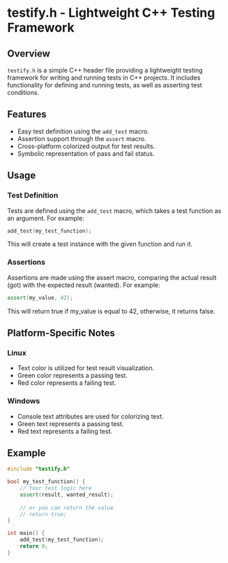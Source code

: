 # testify.h - Lightweight C++ Testing Framework

## Overview

`testify.h` is a simple C++ header file providing a lightweight testing framework for writing and running tests in C++ projects. It includes functionality for defining and running tests, as well as asserting test conditions.

## Features

- Easy test definition using the `add_test` macro.
- Assertion support through the `assert` macro.
- Cross-platform colorized output for test results.
- Symbolic representation of pass and fail status.

## Usage

### Test Definition

Tests are defined using the `add_test` macro, which takes a test function as an argument. For example:

```cpp
add_test(my_test_function);
```

This will create a test instance with the given function and run it.

### Assertions

Assertions are made using the assert macro, comparing the actual result (got) with the expected result (wanted). For example:

```cpp
assert(my_value, 42);
```

This will return true if my_value is equal to 42, otherwise, it returns false.

## Platform-Specific Notes
### Linux

- Text color is utilized for test result visualization.
- Green color represents a passing test.
- Red color represents a failing test.

### Windows

- Console text attributes are used for colorizing text.
- Green text represents a passing test.
- Red text represents a failing test.

## Example

```cpp
#include "testify.h"

bool my_test_function() {
    // Your test logic here
    assert(result, wanted_result);
    
    // or you can return the value
    // return true;
}

int main() {
    add_test(my_test_function);
    return 0;
}
```